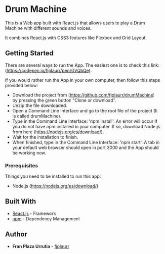 # Drum Machine

This is a Web app built with React.js that allows users to play a Drum Machine with different sounds and voices.

It combines React.js with CSS3 features like Flexbox and Grid Layout.


## Getting Started

There are several ways to run the App. The easiest one is to check this link: (https://codepen.io/fjplaurr/pen/GVQbQe).

If you would rather run the App in your own computer, then follow this steps provided below:
- Download the project from (https://github.com/fjplaurr/drumMachine) by pressing the green button "Clone or download".
- Unzip the file downloaded.
- Open a Command Line Interface and go to the root file of the project (It is called drumMachine).
- Type in the Command Line Interface: 'npm install'. An error will occur if you do not have npm installed in your computer. If so, download Node.js from here (https://nodejs.org/es/download/).
- Wait for the installation to finish.
- When finished, type in the Command Line Interface: 'npm start'.
A tab in your default web browser should open in port 3000 and the App should be working now.


### Prerequisites

Things you need to be installed to run this app:
* Node.js (https://nodejs.org/es/download/)


## Built With

* [React.js](https://es.reactjs.org/) - Framework
* [npm](https://www.npmjs.com/) - Dependency Management


## Author

* **Fran Plaza Urrutia** - [fjplaurr](https://github.com/fjplaurr)

